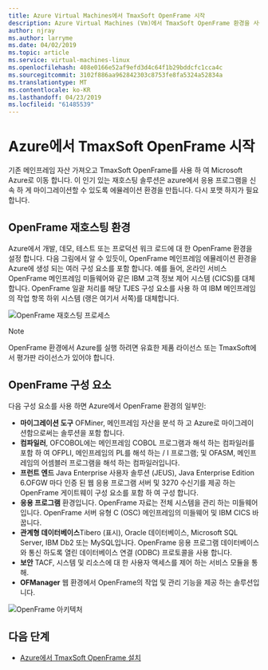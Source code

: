 ```yaml
---
title: Azure Virtual Machines에서 TmaxSoft OpenFrame 시작
description: Azure Virtual Machines (Vm)에서 TmaxSoft OpenFrame 환경을 사용 하 여 IBM z/OS 메인프레임 워크 로드를 다시 호스트 합니다.
author: njray
ms.author: larryme
ms.date: 04/02/2019
ms.topic: article
ms.service: virtual-machines-linux
ms.openlocfilehash: 408e0166e52af9efd3d4c64f1b29bddcfc1cca4c
ms.sourcegitcommit: 3102f886aa962842303c8753fe8fa5324a52834a
ms.translationtype: MT
ms.contentlocale: ko-KR
ms.lasthandoff: 04/23/2019
ms.locfileid: "61485539"
---
```

# <a name="get-started-with-tmaxsoft-openframe-on-azure"></a>Azure에서 TmaxSoft OpenFrame 시작

기존 메인프레임 자산 가져오고 TmaxSoft OpenFrame를 사용 하 여 Microsoft Azure로 이동 합니다. 이 인기 있는 재호스팅 솔루션은 azure에서 응용 프로그램을 신속 하 게 마이그레이션할 수 있도록 에뮬레이션 환경을 만듭니다. 다시 포맷 하지가 필요 합니다.

## <a name="openframe-rehosting-environment"></a>OpenFrame 재호스팅 환경

Azure에서 개발, 데모, 테스트 또는 프로덕션 워크 로드에 대 한 OpenFrame 환경을 설정 합니다. 다음 그림에서 알 수 있듯이, OpenFrame 메인프레임 에뮬레이션 환경을 Azure에 생성 되는 여러 구성 요소를 포함 합니다. 예를 들어, 온라인 서비스 OpenFrame 메인프레임 미들웨어와 같은 IBM 고객 정보 제어 시스템 (CICS)를 대체합니다. OpenFrame 일괄 처리를 해당 TJES 구성 요소를 사용 하 여 IBM 메인프레임의 작업 항목 하위 시스템 (랭은 여기서 서쪽)를 대체합니다. 

![OpenFrame 재호스팅 프로세스](media/openframe-01.png)

> [!NOTE]
> OpenFrame 환경에서 Azure를 실행 하려면 유효한 제품 라이선스 또는 TmaxSoft에서 평가판 라이선스가 있어야 합니다.

## <a name="openframe-components"></a>OpenFrame 구성 요소

다음 구성 요소를 사용 하면 Azure에서 OpenFrame 환경의 일부인:

- **마이그레이션 도구** OFMiner, 메인프레임 자산을 분석 하 고 Azure로 마이그레이션함으로써는 솔루션을 포함 합니다.
- **컴파일러**, OFCOBOL에는 메인프레임 COBOL 프로그램과 해석 하는 컴파일러를 포함 하 여 OFPLI, 메인프레임의 PL를 해석 하는 / I 프로그램; 및 OFASM, 메인프레임의 어셈블러 프로그램을 해석 하는 컴파일러입니다.
- **프런트 엔드** Java Enterprise 사용자 솔루션 (JEUS), Java Enterprise Edition 6.OFGW 마다 인증 된 웹 응용 프로그램 서버 및 3270 수신기를 제공 하는 OpenFrame 게이트웨이 구성 요소를 포함 하 여 구성 합니다.
- **응용 프로그램** 환경입니다. OpenFrame 자료는 전체 시스템을 관리 하는 미들웨어입니다. OpenFrame 서버 유형 C (OSC) 메인프레임의 미들웨어 및 IBM CICS 바꿉니다.
- **관계형 데이터베이스**Tibero (표시), Oracle 데이터베이스, Microsoft SQL Server, IBM Db2 또는 MySQL입니다. OpenFrame 응용 프로그램 데이터베이스와 통신 하도록 열린 데이터베이스 연결 (ODBC) 프로토콜을 사용 합니다.
- **보안** TACF, 시스템 및 리소스에 대 한 사용자 액세스를 제어 하는 서비스 모듈을 통해. 
- **OFManager** 웹 환경에서 OpenFrame의 작업 및 관리 기능을 제공 하는 솔루션입니다.

![OpenFrame 아키텍처](media/openframe-02.png)

## <a name="next-steps"></a>다음 단계

- [Azure에서 TmaxSoft OpenFrame 설치](./install-openframe-azure.md)
